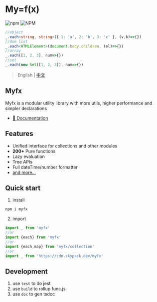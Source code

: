 # My=f(x)
![npm](https://img.shields.io/npm/v/myfx?style=plastic)
![NPM](https://img.shields.io/npm/l/myfx)

```ts
//object
_.each<string, string>({ 1: 'a', 2: 'b', 3: 'c' }, (v,k)=>{})
//dom list
_.each<HTMLElement>(document.body.children, (el)=>{})
//array
_.each([1, 2, 3], num=>{})
//set
_.each(new Set([1, 2, 3]), num=>{})
```
> English | [中文](./README_ZH.md)

## Myfx
Myfx is a modular utility library with more utils, higher performance and simpler declarations

- [📑 Documentation](https://holyhigh2.github.io/myfx/)

## Features
- Unified interface for collections and other modules
- **200+** Pure functions
- Lazy evaluation
- Tree APIs
- Full dateTime/number formatter
- [and more...](https://holyhigh2.github.io/myfx/api/readme/)

## Quick start
1. install
```sh
npm i myfx
```
2. import
```ts
import _ from 'myfx'
//or
import {each} from 'myfx'
//or
import {each,map} from 'myfx/collection'
//or
import _ from 'https://cdn.skypack.dev/myfx'
```

## Development
1. use `test` to do jest 
2. use `build` to rollup func.js
3. use `doc` to gen tsdoc
